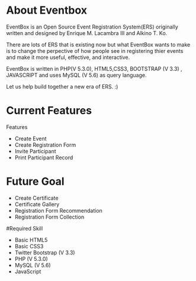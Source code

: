 # About Eventbox
EventBox is an Open Source Event Registration System(ERS) originally written and designed by Enrique M. Lacambra III and Alkino T. Ko.

There are lots of ERS that is existing now but what EventBox wants to make is to change the perpective of how people see in registering thier events and make it more useful, effective, and interactive.

EventBox is written in PHP(V 5.3.0), HTML5,CSS3, BOOTSTRAP (V 3.3) , JAVASCRIPT and uses MySQL (V 5.6) as query language.

Let us help build together a new era of ERS. :)

# Current Features
 Features
- Create Event
- Create Registration Form
- Invite Participant
- Print Participant Record
# Future Goal
- Create Certificate
- Certificate Gallery
- Registration Form Recommendation
- Registration Form Collection

#Required Skill
- Basic HTML5
- Basic CSS3
- Twitter Bootstrap (V 3.3)
- PHP (V 5.3.0)
- MySQL (V 5.6)
- JavaScript
